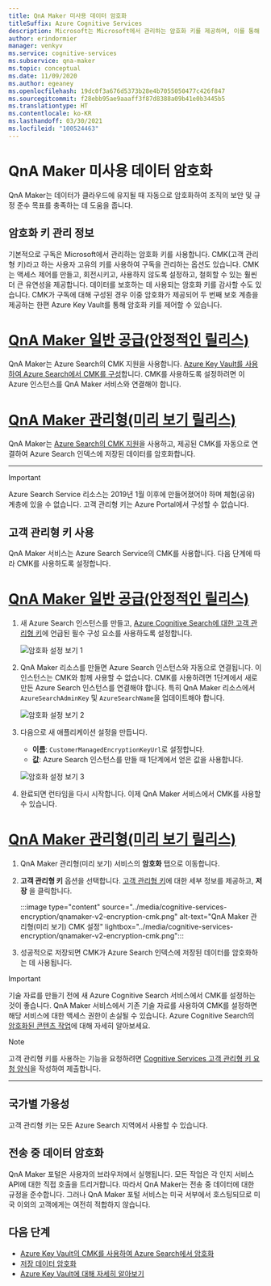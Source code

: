 ```yaml
---
title: QnA Maker 미사용 데이터 암호화
titleSuffix: Azure Cognitive Services
description: Microsoft는 Microsoft에서 관리하는 암호화 키를 제공하며, 이를 통해 CMK(고객 관리형 키)라고 하는 사용자 고유의 키를 사용하여 Cognitive Services 구독을 관리할 수 있습니다. 이 문서에서는 QnA Maker에 대한 미사용 데이터 암호화 및 CMK를 사용하도록 설정하고 관리하는 방법을 설명합니다.
author: erindormier
manager: venkyv
ms.service: cognitive-services
ms.subservice: qna-maker
ms.topic: conceptual
ms.date: 11/09/2020
ms.author: egeaney
ms.openlocfilehash: 19dc0f3a676d5373b28e4b7055050477c426f847
ms.sourcegitcommit: f28ebb95ae9aaaff3f87d8388a09b41e0b3445b5
ms.translationtype: HT
ms.contentlocale: ko-KR
ms.lasthandoff: 03/30/2021
ms.locfileid: "100524463"
---
```

# <a name="qna-maker-encryption-of-data-at-rest"></a>QnA Maker 미사용 데이터 암호화

QnA Maker는 데이터가 클라우드에 유지될 때 자동으로 암호화하여 조직의 보안 및 규정 준수 목표를 충족하는 데 도움을 줍니다.

## <a name="about-encryption-key-management"></a>암호화 키 관리 정보

기본적으로 구독은 Microsoft에서 관리하는 암호화 키를 사용합니다. CMK(고객 관리형 키)라고 하는 사용자 고유의 키를 사용하여 구독을 관리하는 옵션도 있습니다. CMK는 액세스 제어를 만들고, 회전시키고, 사용하지 않도록 설정하고, 철회할 수 있는 훨씬 더 큰 유연성을 제공합니다. 데이터를 보호하는 데 사용되는 암호화 키를 감사할 수도 있습니다. CMK가 구독에 대해 구성된 경우 이중 암호화가 제공되어 두 번째 보호 계층을 제공하는 한편 Azure Key Vault를 통해 암호화 키를 제어할 수 있습니다.

# <a name="qna-maker-ga-stable-release"></a>[QnA Maker 일반 공급(안정적인 릴리스)](#tab/v1)

QnA Maker는 Azure Search의 CMK 지원을 사용합니다. [Azure Key Vault를 사용하여 Azure Search에서 CMK를 구성](../../search/search-security-manage-encryption-keys.md)합니다. CMK를 사용하도록 설정하려면 이 Azure 인스턴스를 QnA Maker 서비스와 연결해야 합니다.

# <a name="qna-maker-managed-preview-release"></a>[QnA Maker 관리형(미리 보기 릴리스)](#tab/v2)

QnA Maker는 [Azure Search의 CMK 지원](../../search/search-security-manage-encryption-keys.md)을 사용하고, 제공된 CMK를 자동으로 연결하여 Azure Search 인덱스에 저장된 데이터를 암호화합니다.

---

> [!IMPORTANT]
> Azure Search Service 리소스는 2019년 1월 이후에 만들어졌어야 하며 체험(공유) 계층에 있을 수 없습니다. 고객 관리형 키는 Azure Portal에서 구성할 수 없습니다.

## <a name="enable-customer-managed-keys"></a>고객 관리형 키 사용

QnA Maker 서비스는 Azure Search Service의 CMK를 사용합니다. 다음 단계에 따라 CMK를 사용하도록 설정합니다.

# <a name="qna-maker-ga-stable-release"></a>[QnA Maker 일반 공급(안정적인 릴리스)](#tab/v1)

1. 새 Azure Search 인스턴스를 만들고, [Azure Cognitive Search에 대한 고객 관리형 키](../../search/search-security-manage-encryption-keys.md#prerequisites)에 언급된 필수 구성 요소를 사용하도록 설정합니다.

   ![암호화 설정 보기 1](../media/cognitive-services-encryption/qna-encryption-1.png)

2. QnA Maker 리소스를 만들면 Azure Search 인스턴스와 자동으로 연결됩니다. 이 인스턴스는 CMK와 함께 사용할 수 없습니다. CMK를 사용하려면 1단계에서 새로 만든 Azure Search 인스턴스를 연결해야 합니다. 특히 QnA Maker 리소스에서 `AzureSearchAdminKey` 및 `AzureSearchName`을 업데이트해야 합니다.

   ![암호화 설정 보기 2](../media/cognitive-services-encryption/qna-encryption-2.png)

3. 다음으로 새 애플리케이션 설정을 만듭니다.
   * **이름**: `CustomerManagedEncryptionKeyUrl`로 설정합니다.
   * **값**: Azure Search 인스턴스를 만들 때 1단계에서 얻은 값을 사용합니다.

   ![암호화 설정 보기 3](../media/cognitive-services-encryption/qna-encryption-3.png)

4. 완료되면 런타임을 다시 시작합니다. 이제 QnA Maker 서비스에서 CMK를 사용할 수 있습니다.

# <a name="qna-maker-managed-preview-release"></a>[QnA Maker 관리형(미리 보기 릴리스)](#tab/v2)

1.  QnA Maker 관리형(미리 보기) 서비스의 **암호화** 탭으로 이동합니다.
2.  **고객 관리형 키** 옵션을 선택합니다. [고객 관리형 키](../../storage/common/customer-managed-keys-configure-key-vault.md?tabs=portal)에 대한 세부 정보를 제공하고, **저장** 을 클릭합니다.

     :::image type="content" source="../media/cognitive-services-encryption/qnamaker-v2-encryption-cmk.png" alt-text="QnA Maker 관리형(미리 보기) CMK 설정" lightbox="../media/cognitive-services-encryption/qnamaker-v2-encryption-cmk.png":::

3.  성공적으로 저장되면 CMK가 Azure Search 인덱스에 저장된 데이터를 암호화하는 데 사용됩니다.

> [!IMPORTANT]
> 기술 자료를 만들기 전에 새 Azure Cognitive Search 서비스에서 CMK를 설정하는 것이 좋습니다. QnA Maker 서비스에서 기존 기술 자료를 사용하여 CMK를 설정하면 해당 서비스에 대한 액세스 권한이 손실될 수 있습니다. Azure Cognitive Search의 [암호화된 콘텐츠 작업](../../search/search-security-manage-encryption-keys.md#work-with-encrypted-content)에 대해 자세히 알아보세요.

> [!NOTE]
> 고객 관리형 키를 사용하는 기능을 요청하려면 [Cognitive Services 고객 관리형 키 요청 양식](https://aka.ms/cogsvc-cmk)을 작성하여 제출합니다.

---

## <a name="regional-availability"></a>국가별 가용성

고객 관리형 키는 모든 Azure Search 지역에서 사용할 수 있습니다.

## <a name="encryption-of-data-in-transit"></a>전송 중 데이터 암호화

QnA Maker 포털은 사용자의 브라우저에서 실행됩니다. 모든 작업은 각 인지 서비스 API에 대한 직접 호출을 트리거합니다. 따라서 QnA Maker는 전송 중 데이터에 대한 규정을 준수합니다.
그러나 QnA Maker 포털 서비스는 미국 서부에서 호스팅되므로 미국 이외의 고객에게는 여전히 적합하지 않습니다. 

## <a name="next-steps"></a>다음 단계

* [Azure Key Vault의 CMK를 사용하여 Azure Search에서 암호화](../../search/search-security-manage-encryption-keys.md)
* [저장 데이터 암호화](../../security/fundamentals/encryption-atrest.md)
* [Azure Key Vault에 대해 자세히 알아보기](../../key-vault/general/overview.md)